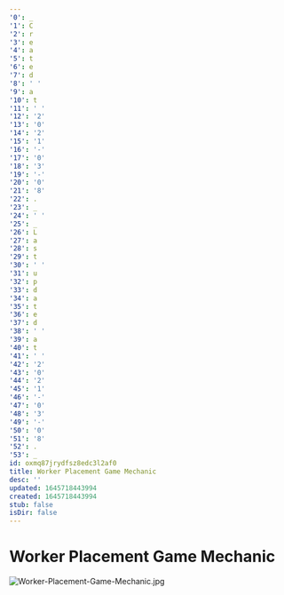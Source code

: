 ```yaml
---
'0': _
'1': C
'2': r
'3': e
'4': a
'5': t
'6': e
'7': d
'8': ' '
'9': a
'10': t
'11': ' '
'12': '2'
'13': '0'
'14': '2'
'15': '1'
'16': '-'
'17': '0'
'18': '3'
'19': '-'
'20': '0'
'21': '8'
'22': .
'23': _
'24': ' '
'25': _
'26': L
'27': a
'28': s
'29': t
'30': ' '
'31': u
'32': p
'33': d
'34': a
'35': t
'36': e
'37': d
'38': ' '
'39': a
'40': t
'41': ' '
'42': '2'
'43': '0'
'44': '2'
'45': '1'
'46': '-'
'47': '0'
'48': '3'
'49': '-'
'50': '0'
'51': '8'
'52': .
'53': _
id: oxmq87jrydfsz8edc3l2af0
title: Worker Placement Game Mechanic
desc: ''
updated: 1645718443994
created: 1645718443994
stub: false
isDir: false
---
```


# Worker Placement Game Mechanic


![Worker-Placement-Game-Mechanic.jpg](./_resources/Worker_Placement_Game_Mechanic.resources/Worker-Placement-Game-Mechanic.jpg)

